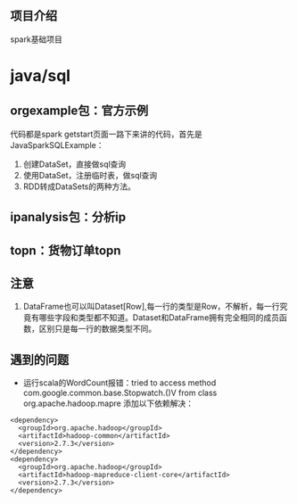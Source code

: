 ## 项目介绍
spark基础项目

# java/sql
## orgexample包：官方示例
代码都是spark getstart页面一路下来讲的代码，首先是
JavaSparkSQLExample：
 1. 创建DataSet，直接做sql查询
 2. 使用DataSet，注册临时表，做sql查询
 3. RDD转成DataSets的两种方法。
 
## ipanalysis包：分析ip
## topn：货物订单topn
## 


## 注意

1. DataFrame也可以叫Dataset[Row],每一行的类型是Row，不解析，每一行究竟有哪些字段和类型都不知道。Dataset和DataFrame拥有完全相同的成员函数，区别只是每一行的数据类型不同。

## 遇到的问题

* 运行scala的WordCount报错：tried to access method com.google.common.base.Stopwatch.()V from class org.apache.hadoop.mapre
添加以下依赖解决：
```
<dependency>
  <groupId>org.apache.hadoop</groupId>
  <artifactId>hadoop-common</artifactId>
  <version>2.7.3</version>
</dependency>
<dependency>
  <groupId>org.apache.hadoop</groupId>
  <artifactId>hadoop-mapreduce-client-core</artifactId>
  <version>2.7.3</version>
</dependency>
```